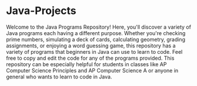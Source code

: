 # Java-Projects
Welcome to the Java Programs Repository! Here, you'll discover a variety of Java programs each having a different purpose. Whether you're checking prime numbers, simulating a deck of cards, calculating geometry, grading assignments, or enjoying a word guessing game, this repository has a variety of programs that beginners in Java can use to learn to code. Feel free to copy and edit the code for any of the programs provided. This repository can be especially helpful for students in classes like AP Computer Science Principles and AP Computer Science A or anyone in general who wants to learn to code in Java.
